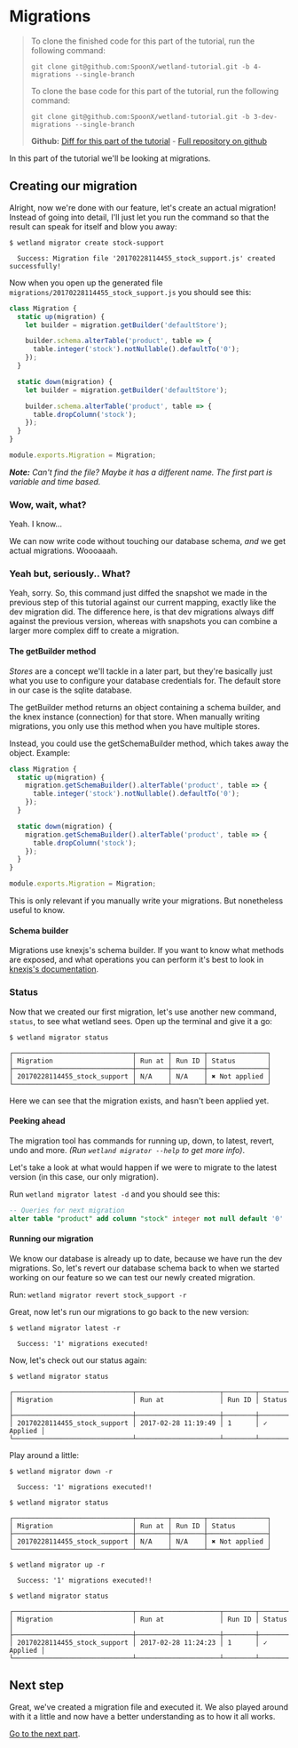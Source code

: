 # Migrations
> To clone the finished code for this part of the tutorial, run the following command:
>
> `git clone git@github.com:SpoonX/wetland-tutorial.git -b 4-migrations --single-branch`
> 
> To clone the base code for this part of the tutorial, run the following command:
>
> `git clone git@github.com:SpoonX/wetland-tutorial.git -b 3-dev-migrations --single-branch`
> 
> **Github:** [Diff for this part of the tutorial](https://github.com/SpoonX/wetland-tutorial/compare/3-dev-migrations...4-migrations?diff=split) - [Full repository on github](https://github.com/SpoonX/wetland-tutorial)

In this part of the tutorial we'll be looking at migrations.

## Creating our migration
Alright, now we're done with our feature, let's create an actual migration! Instead of going into detail, I'll just let you run the command so that the result can speak for itself and blow you away:

```
$ wetland migrator create stock-support

  Success: Migration file '20170228114455_stock_support.js' created successfully!
```

Now when you open up the generated file `migrations/20170228114455_stock_support.js` you should see this:

```js
class Migration {
  static up(migration) {
    let builder = migration.getBuilder('defaultStore');

    builder.schema.alterTable('product', table => {
      table.integer('stock').notNullable().defaultTo('0');
    });
  }

  static down(migration) {
    let builder = migration.getBuilder('defaultStore');

    builder.schema.alterTable('product', table => {
      table.dropColumn('stock');
    });
  }
}

module.exports.Migration = Migration;
```

_**Note:** Can't find the file? Maybe it has a different name. The first part is variable and time based._

### Wow, wait, what?
Yeah. I know...

We can now write code without touching our database schema, _and_ we get actual migrations. Woooaaah.

### Yeah but, seriously.. What?
Yeah, sorry. So, this command just diffed the snapshot we made in the previous step of this tutorial against our current mapping, exactly like the dev migration did. The difference here, is that dev migrations always diff against the previous version, whereas with snapshots you can combine a larger more complex diff to create a migration.

#### The getBuilder method
_Stores_ are a concept we'll tackle in a later part, but they're basically just what you use to configure your database credentials for. The default store in our case is the sqlite database.

The getBuilder method returns an object containing a schema builder, and the knex instance (connection) for that store. When manually writing migrations, you only use this method when you have multiple stores.

Instead, you could use the getSchemaBuilder method, which takes away the object. Example:

```js
class Migration {
  static up(migration) {
    migration.getSchemaBuilder().alterTable('product', table => {
      table.integer('stock').notNullable().defaultTo('0');
    });
  }

  static down(migration) {
    migration.getSchemaBuilder().alterTable('product', table => {
      table.dropColumn('stock');
    });
  }
}

module.exports.Migration = Migration;
```

This is only relevant if you manually write your migrations. But nonetheless useful to know.

#### Schema builder
Migrations use knexjs's schema builder. If you want to know what methods are exposed, and what operations you can perform it's best to look in [knexjs's documentation](http://knexjs.org/#Schema-Building).

### Status
Now that we created our first migration, let's use another new command, `status`, to see what wetland sees. Open up the terminal and give it a go:

```
$ wetland migrator status

┌──────────────────────────────┬────────┬────────┬───────────────┐
│ Migration                    │ Run at │ Run ID │ Status        │
├──────────────────────────────┼────────┼────────┼───────────────┤
│ 20170228114455_stock_support │ N/A    │ N/A    │ ✖ Not applied │
└──────────────────────────────┴────────┴────────┴───────────────┘
```

Here we can see that the migration exists, and hasn't been applied yet.

#### Peeking ahead
The migration tool has commands for running up, down, to latest, revert, undo and more. _(Run `wetland migrator --help` to get more info)_.

Let's take a look at what would happen if we were to migrate to the latest version (in this case, our only migration).

Run `wetland migrator latest -d` and you should see this:

```sql
-- Queries for next migration
alter table "product" add column "stock" integer not null default '0'
```

#### Running our migration
We know our database is already up to date, because we have run the dev migrations. So, let's revert our database schema back to when we started working on our feature so we can test our newly created migration.

Run: `wetland migrator revert stock_support -r`

Great, now let's run our migrations to go back to the new version:

```
$ wetland migrator latest -r

  Success: '1' migrations executed!
```

Now, let's check out our status again:

```
$ wetland migrator status

┌──────────────────────────────┬─────────────────────┬────────┬───────────┐
│ Migration                    │ Run at              │ Run ID │ Status    │
├──────────────────────────────┼─────────────────────┼────────┼───────────┤
│ 20170228114455_stock_support │ 2017-02-28 11:19:49 │ 1      │ ✓ Applied │
└──────────────────────────────┴─────────────────────┴────────┴───────────┘
```

Play around a little:

```
$ wetland migrator down -r

  Success: '1' migrations executed!!

$ wetland migrator status

┌──────────────────────────────┬────────┬────────┬───────────────┐
│ Migration                    │ Run at │ Run ID │ Status        │
├──────────────────────────────┼────────┼────────┼───────────────┤
│ 20170228114455_stock_support │ N/A    │ N/A    │ ✖ Not applied │
└──────────────────────────────┴────────┴────────┴───────────────┘

$ wetland migrator up -r

  Success: '1' migrations executed!!

$ wetland migrator status

┌──────────────────────────────┬─────────────────────┬────────┬───────────┐
│ Migration                    │ Run at              │ Run ID │ Status    │
├──────────────────────────────┼─────────────────────┼────────┼───────────┤
│ 20170228114455_stock_support │ 2017-02-28 11:24:23 │ 1      │ ✓ Applied │
└──────────────────────────────┴─────────────────────┴────────┴───────────┘
```

## Next step
Great, we've created a migration file and executed it. We also played around with it a little and now have a better understanding as to how it all works.

[Go to the next part](relations.md).
